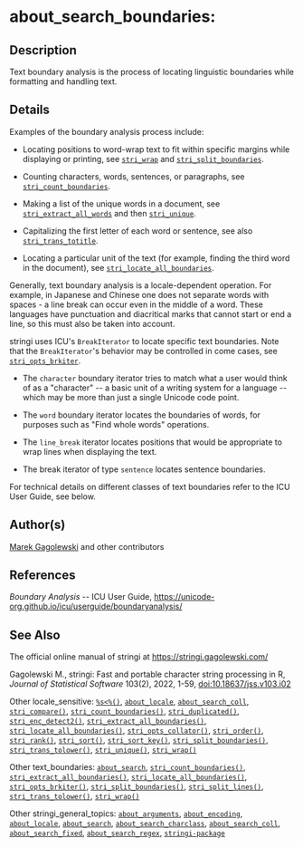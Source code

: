 # about_search_boundaries:

## Description

Text boundary analysis is the process of locating linguistic boundaries while formatting and handling text.

## Details

Examples of the boundary analysis process include:

-   Locating positions to word-wrap text to fit within specific margins while displaying or printing, see [`stri_wrap`](stri_wrap.md) and [`stri_split_boundaries`](stri_split_boundaries.md).

-   Counting characters, words, sentences, or paragraphs, see [`stri_count_boundaries`](stri_count_boundaries.md).

-   Making a list of the unique words in a document, see [`stri_extract_all_words`](stri_extract_boundaries.md) and then [`stri_unique`](stri_unique.md).

-   Capitalizing the first letter of each word or sentence, see also [`stri_trans_totitle`](stri_trans_casemap.md).

-   Locating a particular unit of the text (for example, finding the third word in the document), see [`stri_locate_all_boundaries`](stri_locate_boundaries.md).

Generally, text boundary analysis is a locale-dependent operation. For example, in Japanese and Chinese one does not separate words with spaces - a line break can occur even in the middle of a word. These languages have punctuation and diacritical marks that cannot start or end a line, so this must also be taken into account.

<span class="pkg">stringi</span> uses <span class="pkg">ICU</span>\'s `BreakIterator` to locate specific text boundaries. Note that the `BreakIterator`\'s behavior may be controlled in come cases, see [`stri_opts_brkiter`](stri_opts_brkiter.md).

-   The `character` boundary iterator tries to match what a user would think of as a "character" -- a basic unit of a writing system for a language -- which may be more than just a single Unicode code point.

-   The `word` boundary iterator locates the boundaries of words, for purposes such as "Find whole words" operations.

-   The `line_break` iterator locates positions that would be appropriate to wrap lines when displaying the text.

-   The break iterator of type `sentence` locates sentence boundaries.

For technical details on different classes of text boundaries refer to the <span class="pkg">ICU</span> User Guide, see below.

## Author(s)

[Marek Gagolewski](https://www.gagolewski.com/) and other contributors

## References

*Boundary Analysis* -- ICU User Guide, <https://unicode-org.github.io/icu/userguide/boundaryanalysis/>

## See Also

The official online manual of <span class="pkg">stringi</span> at <https://stringi.gagolewski.com/>

Gagolewski M., <span class="pkg">stringi</span>: Fast and portable character string processing in R, *Journal of Statistical Software* 103(2), 2022, 1-59, [doi:10.18637/jss.v103.i02](https://doi.org/10.18637/jss.v103.i02)

Other locale_sensitive: [`%s<%()`](+25s+3C+25.md), [`about_locale`](about_locale.md), [`about_search_coll`](about_search_coll.md), [`stri_compare()`](stri_compare.md), [`stri_count_boundaries()`](stri_count_boundaries.md), [`stri_duplicated()`](stri_duplicated.md), [`stri_enc_detect2()`](stri_enc_detect2.md), [`stri_extract_all_boundaries()`](stri_extract_boundaries.md), [`stri_locate_all_boundaries()`](stri_locate_boundaries.md), [`stri_opts_collator()`](stri_opts_collator.md), [`stri_order()`](stri_order.md), [`stri_rank()`](stri_rank.md), [`stri_sort()`](stri_sort.md), [`stri_sort_key()`](stri_sort_key.md), [`stri_split_boundaries()`](stri_split_boundaries.md), [`stri_trans_tolower()`](stri_trans_casemap.md), [`stri_unique()`](stri_unique.md), [`stri_wrap()`](stri_wrap.md)

Other text_boundaries: [`about_search`](about_search.md), [`stri_count_boundaries()`](stri_count_boundaries.md), [`stri_extract_all_boundaries()`](stri_extract_boundaries.md), [`stri_locate_all_boundaries()`](stri_locate_boundaries.md), [`stri_opts_brkiter()`](stri_opts_brkiter.md), [`stri_split_boundaries()`](stri_split_boundaries.md), [`stri_split_lines()`](stri_split_lines.md), [`stri_trans_tolower()`](stri_trans_casemap.md), [`stri_wrap()`](stri_wrap.md)

Other stringi_general_topics: [`about_arguments`](about_arguments.md), [`about_encoding`](about_encoding.md), [`about_locale`](about_locale.md), [`about_search`](about_search.md), [`about_search_charclass`](about_search_charclass.md), [`about_search_coll`](about_search_coll.md), [`about_search_fixed`](about_search_fixed.md), [`about_search_regex`](about_search_regex.md), [`stringi-package`](stringi-package.md)
